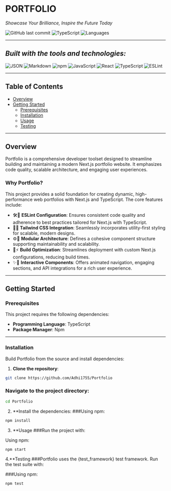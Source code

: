 # PORTFOLIO

*Showcase Your Brilliance, Inspire the Future Today*

![GitHub last commit](https://img.shields.io/github/last-commit/Adhi1755/Portfolio?label=last%20commit)
![TypeScript](https://img.shields.io/badge/typescript-90.0%25-blue)
![Languages](https://img.shields.io/badge/languages-3-blue)

---

## *Built with the tools and technologies:*

![JSON](https://img.shields.io/badge/JSON-000000?style=for-the-badge&logo=json&logoColor=white)
![Markdown](https://img.shields.io/badge/Markdown-000000?style=for-the-badge&logo=markdown&logoColor=white)
![npm](https://img.shields.io/badge/npm-CB3837?style=for-the-badge&logo=npm&logoColor=white)
![JavaScript](https://img.shields.io/badge/JavaScript-F7DF1E?style=for-the-badge&logo=javascript&logoColor=black)
![React](https://img.shields.io/badge/React-61DAFB?style=for-the-badge&logo=react&logoColor=black)
![TypeScript](https://img.shields.io/badge/TypeScript-3178C6?style=for-the-badge&logo=typescript&logoColor=white)
![ESLint](https://img.shields.io/badge/ESLint-4B32C3?style=for-the-badge&logo=eslint&logoColor=white)

---

## Table of Contents

- [Overview](#overview)
- [Getting Started](#getting-started)
  - [Prerequisites](#prerequisites)
  - [Installation](#installation)
  - [Usage](#usage)
  - [Testing](#testing)

---

## Overview

Portfolio is a comprehensive developer toolset designed to streamline building and maintaining a modern Next.js portfolio website. It emphasizes code quality, scalable architecture, and engaging user experiences.

### Why Portfolio?

This project provides a solid foundation for creating dynamic, high-performance web portfolios with Next.js and TypeScript. The core features include:

- 🛠️🐸 **ESLint Configuration**: Ensures consistent code quality and adherence to best practices tailored for Next.js with TypeScript.
- 🎨🌈 **Tailwind CSS Integration**: Seamlessly incorporates utility-first styling for scalable, modern designs.
- ⚙️🔧 **Modular Architecture**: Defines a cohesive component structure supporting maintainability and scalability.
- 🚀⚡ **Build Optimization**: Streamlines deployment with custom Next.js configurations, reducing build times.
- ✨🌟 **Interactive Components**: Offers animated navigation, engaging sections, and API integrations for a rich user experience.

---

## Getting Started

### Prerequisites

This project requires the following dependencies:

- **Programming Language**: TypeScript  
- **Package Manager**: Npm

---

### Installation

Build Portfolio from the source and install dependencies:

1. **Clone the repository**:

```bash
git clone https://github.com/Adhi1755/Portfolio
```
### Navigate to the project directory:

```bash
cd Portfolio
```

2. **Install the dependencies:
###Using npm:

```bash
npm install
```
3. **Usage
###Run the project with:

Using npm:

```bash
npm start
```
4.**Testing
###Portfolio uses the {test_framework} test framework. Run the test suite with:

###Using npm:

```bash
npm test
```
